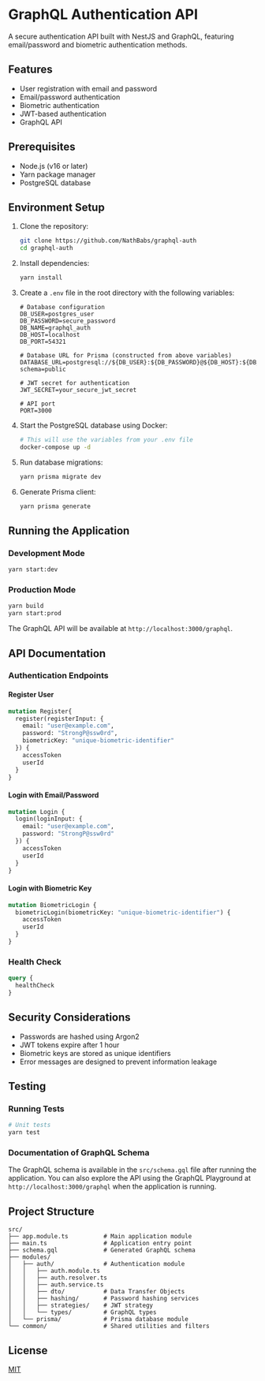 # GraphQL Authentication API

A secure authentication API built with NestJS and GraphQL, featuring email/password and biometric authentication methods.

## Features

- User registration with email and password
- Email/password authentication
- Biometric authentication
- JWT-based authentication
- GraphQL API

## Prerequisites

- Node.js (v16 or later)
- Yarn package manager
- PostgreSQL database

## Environment Setup

1. Clone the repository:
   ```bash
   git clone https://github.com/NathBabs/graphql-auth
   cd graphql-auth
   ```

2. Install dependencies:
   ```bash
   yarn install
   ```


3. Create a `.env` file in the root directory with the following variables:
   ```
   # Database configuration
   DB_USER=postgres_user
   DB_PASSWORD=secure_password
   DB_NAME=graphql_auth
   DB_HOST=localhost
   DB_PORT=54321
   
   # Database URL for Prisma (constructed from above variables)
   DATABASE_URL=postgresql://${DB_USER}:${DB_PASSWORD}@${DB_HOST}:${DB_PORT}/${DB_NAME}?schema=public
   
   # JWT secret for authentication
   JWT_SECRET=your_secure_jwt_secret
   
   # API port
   PORT=3000
   ```

4. Start the PostgreSQL database using Docker:
   ```bash
   # This will use the variables from your .env file
   docker-compose up -d
   ```
5. Run database migrations:
   ```bash
   yarn prisma migrate dev 
   ```

6. Generate Prisma client:
   ```bash
   yarn prisma generate
   ```

## Running the Application

### Development Mode
```bash
yarn start:dev
```

### Production Mode
```bash
yarn build
yarn start:prod
```

The GraphQL API will be available at `http://localhost:3000/graphql`.

## API Documentation

### Authentication Endpoints

#### Register User
```graphql
mutation Register{
  register(registerInput: {
    email: "user@example.com",
    password: "StrongP@ssw0rd",
    biometricKey: "unique-biometric-identifier"
  }) {
    accessToken
    userId
  }
}
```

#### Login with Email/Password
```graphql
mutation Login {
  login(loginInput: {
    email: "user@example.com",
    password: "StrongP@ssw0rd"
  }) {
    accessToken
    userId
  }
}
```

#### Login with Biometric Key
```graphql
mutation BiometricLogin {
  biometricLogin(biometricKey: "unique-biometric-identifier") {
    accessToken
    userId
  }
}
```

### Health Check
```graphql
query {
  healthCheck
}
```

## Security Considerations

- Passwords are hashed using Argon2
- JWT tokens expire after 1 hour
- Biometric keys are stored as unique identifiers
- Error messages are designed to prevent information leakage

## Testing

### Running Tests
```bash
# Unit tests
yarn test
```

### Documentation of GraphQL Schema

The GraphQL schema is available in the `src/schema.gql` file after running the application. You can also explore the API using the GraphQL Playground at `http://localhost:3000/graphql` when the application is running.

## Project Structure

```
src/
├── app.module.ts          # Main application module
├── main.ts                # Application entry point
├── schema.gql             # Generated GraphQL schema
├── modules/
│   ├── auth/              # Authentication module
│   │   ├── auth.module.ts
│   │   ├── auth.resolver.ts
│   │   ├── auth.service.ts
│   │   ├── dto/           # Data Transfer Objects
│   │   ├── hashing/       # Password hashing services
│   │   ├── strategies/    # JWT strategy
│   │   └── types/         # GraphQL types
│   └── prisma/            # Prisma database module
└── common/                # Shared utilities and filters
```

## License

[MIT](LICENSE)
